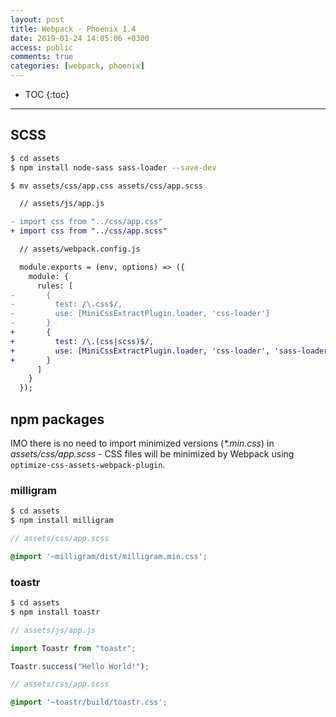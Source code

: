 ```yaml
---
layout: post
title: Webpack - Phoenix 1.4
date: 2019-01-24 14:05:06 +0300
access: public
comments: true
categories: [webpack, phoenix]
---
```


<!-- more -->

* TOC
{:toc}
<hr>

SCSS
----

```sh
$ cd assets
$ npm install node-sass sass-loader --save-dev
```

```sh
$ mv assets/css/app.css assets/css/app.scss
```

```diff
  // assets/js/app.js

- import css from "../css/app.css"
+ import css from "../css/app.scss"
```

```diff
  // assets/webpack.config.js

  module.exports = (env, options) => ({
    module: {
      rules: [
-       {
-         test: /\.css$/,
-         use: [MiniCssExtractPlugin.loader, 'css-loader']
-       }
+       {
+         test: /\.(css|scss)$/,
+         use: [MiniCssExtractPlugin.loader, 'css-loader', 'sass-loader']
+       }
      ]
    }
  });
```

npm packages
------------

IMO there is no need to import minimized versions (_*.min.css_) in
_assets/css/app.scss_ - CSS files will be minimized by Webpack using
`optimize-css-assets-webpack-plugin`.

### milligram

```sh
$ cd assets
$ npm install milligram
```

```scss
// assets/css/app.scss

@import '~milligram/dist/milligram.min.css';
```

### toastr

```sh
$ cd assets
$ npm install toastr
```

```javascript
// assets/js/app.js

import Toastr from "toastr";

Toastr.success("Hello World!");
```

```scss
// assets/css/app.scss

@import '~toastr/build/toastr.css';
```
